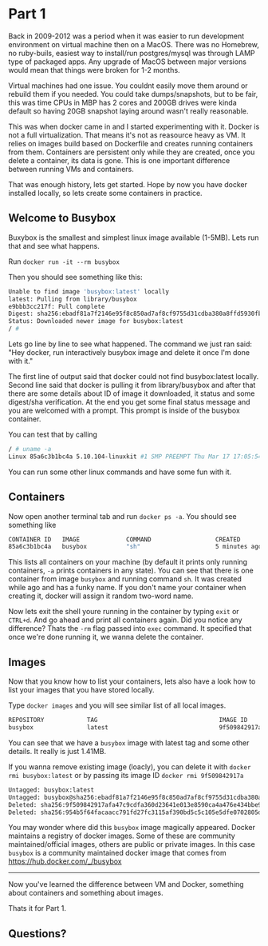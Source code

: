 # Part 1

Back in 2009-2012 was a period when it was easier to run development environment on virtual machine then on a MacOS. There was no Homebrew, no ruby-buils, easiest way to install/run postgres/mysql was through LAMP type of packaged apps. Any upgrade of MacOS between major versions would mean that things were broken for 1-2 months.

Virtual machines had one issue. You couldnt easily move them around or rebuild them if you needed. You could take dumps/snapshots, but to be fair, this was time CPUs in MBP has 2 cores and 200GB drives were kinda default so having 20GB snapshot laying around wasn't really reasonable.

This was when docker came in and I started experimenting with it. Docker is not a full virtualization. That means it's not as reasource heavy as VM. It relies on images build based on Dockerfile and creates running containers from them. Containers are persistent only while they are created, once you delete a container, its data is gone. This is one important difference between running VMs and containers.

That was enough history, lets get started. Hope by now you have docker installed locally, so lets create some containers in practice.

## Welcome to Busybox
Buxybox is the smallest and simplest linux image available (1-5MB). Lets run that and see what happens.

Run `docker run -it --rm busybox`

Then you should see something like this:

```sh
Unable to find image 'busybox:latest' locally
latest: Pulling from library/busybox
e9bbb3cc217f: Pull complete
Digest: sha256:ebadf81a7f2146e95f8c850ad7af8cf9755d31cdba380a8ffd5930fba5996095
Status: Downloaded newer image for busybox:latest
/ #
```

Lets go line by line to see what happened. The command we just ran said: "Hey docker, run interactively busybox image and delete it once I'm done with it."

The first line of output said that docker could not find busybox:latest locally. Second line said that docker is pulling it from library/busybox and after that there are some details about ID of image it downloaded, it status and some digest/sha verification. At the end you get some final status message and you are welcomed with a prompt. This prompt is inside of the busybox container.

You can test that by calling

```sh
/ # uname -a
Linux 85a6c3b1bc4a 5.10.104-linuxkit #1 SMP PREEMPT Thu Mar 17 17:05:54 UTC 2022 aarch64 GNU/Linux
```

You can run some other linux commands and have some fun with it.

## Containers
Now open another terminal tab and run `docker ps -a`. You should see something like

```sh
CONTAINER ID   IMAGE             COMMAND                  CREATED         STATUS         PORTS      NAMES
85a6c3b1bc4a   busybox           "sh"                     5 minutes ago   Up 5 minutes              vibrant_maxwell
```

This lists all containers on your machine (by default it prints only running containers, `-a` prints containers in any state). You can see that there is one container from image `busybox` and running command `sh`. It was created while ago and has a funky name. If you don't name your container when creating it, docker will assign it random two-word name.

Now lets exit the shell youre running in the container by typing `exit` or `CTRL+d`. And go ahead and print all containers again. Did you notice any difference? Thats the `-rm` flag passed into `exec` command. It specified that once we're done running it, we wanna delete the container.

## Images
Now that you know how to list your containers, lets also have a look how to list your images that you have stored locally.

Type `docker images` and you will see similar list of all local images.

```sh
REPOSITORY            TAG                                  IMAGE ID       CREATED        SIZE
busybox               latest                               9f509842917a   5 days ago     1.41MB
```

You can see that we have a `busybox` image with latest tag and some other details. It really is just 1.41MB.

If you wanna remove existing image (loacly), you can delete it  with `docker rmi busybox:latest` or by passing its image ID `docker rmi 9f509842917a`

```sh
Untagged: busybox:latest
Untagged: busybox@sha256:ebadf81a7f2146e95f8c850ad7af8cf9755d31cdba380a8ffd5930fba5996095
Deleted: sha256:9f509842917afa47c9cdfa360d23641e013e8590ca4a476e434bbe9c4fda41be
Deleted: sha256:954b5f64facaacc791fd27fc3115af390bd5c5c105e5dfe0702805d95a126e5d
```

You may wonder where did this `busybox` image magically  appeared. Docker maintains a registry of docker images. Some of these are community maintained/official images, others are public or private images. In this case `busybox` is a community maintained docker image that comes from https://hub.docker.com/_/busybox

---
Now you've learned the difference between VM and Docker, something about containers and something about images.

Thats it for Part 1.

## Questions?
